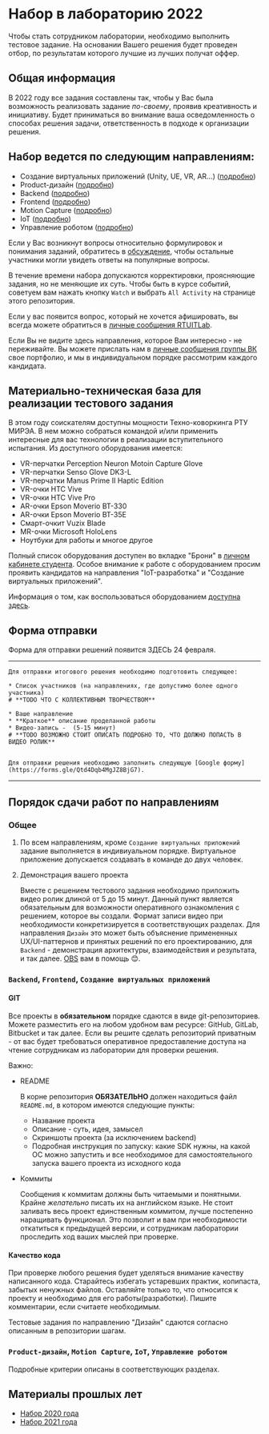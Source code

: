 # Набор в лабораторию 2022

Чтобы стать сотрудником лаборатории, необходимо выполнить тестовое задание. На основании Вашего решения будет проведен отбор, по результатам которого лучшие из лучших получат оффер. 

## Общая информация
В 2022 году все задания составлены так, чтобы у Вас была возможность реализовать задание *по-своему*, проявив креативность и инициативу. Будет приниматься во внимание ваша осведомленность о способах решения задачи, ответственность в подходе к организации решения.

## Набор ведется по следующим направлениям:

* Создание виртуальных приложений (Unity, UE, VR, AR…) ([подробно](requirements/engine/README.md))
* Product-дизайн ([подробно](requirements/design/README.md))
* Backend ([подробно](requirements/back/README.md))
* Frontend ([подробно](requirements/front/README.md))
* Motion Capture ([подробно](requirements/mocap/README.md))
* IoT ([подробно](requirements/iot/README.md))
* Управление роботом ([подробно](requirements/robot-control/README.md))

Если у Вас возникнут вопросы относительно формулировок и понимания заданий, обратитесь в [обсуждение](https://vk.com/topic-171158291_48703042), чтобы остальные участники могли увидеть ответы на популярные вопросы.

В течение времени набора допускаются корректировки, проясняющие задания, но не меняющие их суть. Чтобы быть в курсе событий, советуем вам нажать кнопку `Watch` и выбрать `All Activity` на странице этого репозитория.

Если у вас появится вопрос, который не хочется афишировать, вы всегда можете обратиться в [личные сообщения RTUITLab](https://vk.com/rtuitlab).

Если Вы не видите здесь направления, которое Вам интересно - не переживайте. Вы можете прислать нам в [личные сообщения группы ВК](https://vk.com/rtuitlab) свое портфолио, и мы в индивидуальном порядке рассмотрим каждого кандидата.

## Материально-техническая база для реализации тестового задания
В этом году соискателям доступны мощности Техно-коворкинга РТУ МИРЭА. В нем можно собраться командой и/или применить интересные для вас технологии в реализации вступительного испытания. Из доступного оборудования имеется:
* VR-перчатки Perception Neuron Motoin Capture Glove
* VR-перчатки Senso Glove DK3-L
* VR-перчатки Manus Prime II Haptic Edition
* VR-очки HTC Vive
* VR-очки HTC Vive Pro
* AR-очки Epson Moverio BT-330
* AR-очки Epson Moverio BT-35E
* Смарт-очкит Vuzix Blade
* MR-очки Microsoft HoloLens
* Ноутбуки для работы и многое другое

Полный список оборудования доступен во вкладке "Брони" в [личном кабинете студента](https://lk.mirea.ru/). Особое внимание к работе с оборудованием просим проявить кандидатов на направления "IoT-разработка" и "Создание виртуальных приложений".

Информация о том, как воспользоваться оборудованием [доступна здесь](https://vk.com/rtuitlab?w=wall-171158291_453).

## Форма отправки
Форма для отправки решений появится ЗДЕСЬ 24 февраля. 

---
    Для отправки итогового решения необходимо подготовить следующее:

    * Список участников (на направлениях, где допустимо более одного участника)
    # **TODO ЧТО С КОЛЛЕКТИВНЫМ ТВОРЧЕСТВОМ**

    * Ваше направление
    * **Краткое** описание проделанной работы
    * Видео-запись -  (5-15 минут)
    # **TODO ВОЗМОЖНО СТОИТ ОПИСАТЬ ПОДРОБНО ТО, ЧТО ДОЛЖНО ПОПАСТЬ В ВИДЕО РОЛИК**


    Для отправки решения необходимо заполнить следующую [Google форму](https://forms.gle/Qtd4Dqb4MgJZ8BjG7).
---


## Порядок сдачи работ по направлениям

### Общее
1. По всем направлениям, кроме `Создание виртуальных приложений` задание выполняется в индивиуальном порядке. Виртуальное приложение допускается создавать в команде до двух человек.
2. Демонстрация вашего проекта
    
    Вместе с решением тестового задания необходимо приложить видео ролик длиной от 5 до 15 минут. Данный пункт является обязательным для возможности оперативного ознакомления с решением, которое вы создали. Формат записи видео при необходимости конкретизируется в соответствующих разделах. Для направления `Дизайн` это может быть объяснение примененных UX/UI-паттернов и принятых решений по его проектированию, для `Backend` - демонстрация архитектуры, взаимодействия и результата,  и так далее. [OBS](https://obsproject.com/) вам в помощь 😊.


### `Backend`, `Frontend`, `Создание виртуальных приложений`
#### **GIT**

Все проекты в **обязательном** порядке сдаются в виде git-репозиториев. Можете разместить его на любом удобном вам ресурсе: GitHub, GitLab, Bitbucket и так далее. Если вы решите сделать репозиторий приватным - от вас будет требоваться оперативное предоставление доступа на чтение сотрудникам из лаборатории для проверки решения.

Важно:
* README

    В корне репозитория **ОБЯЗАТЕЛЬНО** должен находиться файл `README.md`, в котором имеются следующие пункты:
    * Название проекта
    * Описание - суть, идея, замысел
    * Скриншоты проекта (за исключением backend)
    * Подробная инструкция по запуску: какие SDK нужны, на какой ОС можно запустить и все необходимое для самостоятельного запуска вашего проекта из исходного кода
* Коммиты

    Сообщения к коммитам должны быть читаемыми и понятными. Крайне *желательно* писать их на английском языке. Не стоит заливать весь проект единственным коммитом, лучше постепенно наращивать функционал. Это позволит и вам при необходимости откатиться к предыдущей версии, и сотрудникам лаборатории проследить ход ваших мыслей при проверке.

#### **Качество кода**

При проверке любого решения будет уделяться внимание качеству написанного кода. Старайтесь избегать устаревших практик, копипаста, забытых ненужных файлов. Оставляйте только то, что относится к проекту и необходимо для его работы(разработки). Пишите комментарии, если считаете необходимым.

Тестовые задания по направлению "Дизайн" сдаются согласно описанным в репозитории шагам.

### `Product-дизайн`, `Motion Capture`, `IoT`, `Управление роботом`
Подробные критерии описаны в соответствующих разделах.

## **Материалы прошлых лет**
* [Набор 2020 года](2020)
* [Набор 2021 года](2021)
